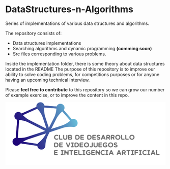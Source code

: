 # DataStructures-n-Algorithms
Series of implementations of various data structures and algorithms.

The repository consists of:
- Data structures implementations
- Searching algorithms and dynamic programming **(comming soon)**
- Src files corresponding to various problems.

Inside the implementation folder, there is some theory about data structures located in the README
The purpose of this repository is to improve our ability to solve coding problems, for competitions purposes or for anyone having an upcoming technical interview.

Please **feel free to contribute** to this repository so we can grow our number of example exercise, or to improve the content in this repo.

![alt text](https://github.com/yachay-tech-ai/Club_files_n_code/blob/master/Logos/Logo_Club_1.png)


